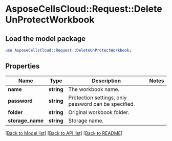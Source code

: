 # AsposeCellsCloud::Request::DeleteUnProtectWorkbook 

## Load the model package
```perl
use AsposeCellsCloud::Request::DeleteUnProtectWorkbook;
```

## Properties
Name | Type | Description | Notes
------------ | ------------- | ------------- | -------------
**name** | **string** | The workbook name. |
**password** | **string** | Protection settings, only password can be specified. |
**folder** | **string** | Original workbook folder. |
**storage_name** | **string** | Storage name. |  

[[Back to Model list]](../README.md#documentation-for-requests) [[Back to API list]](../README.md#documentation-for-api-endpoints) [[Back to README]](../README.md)

